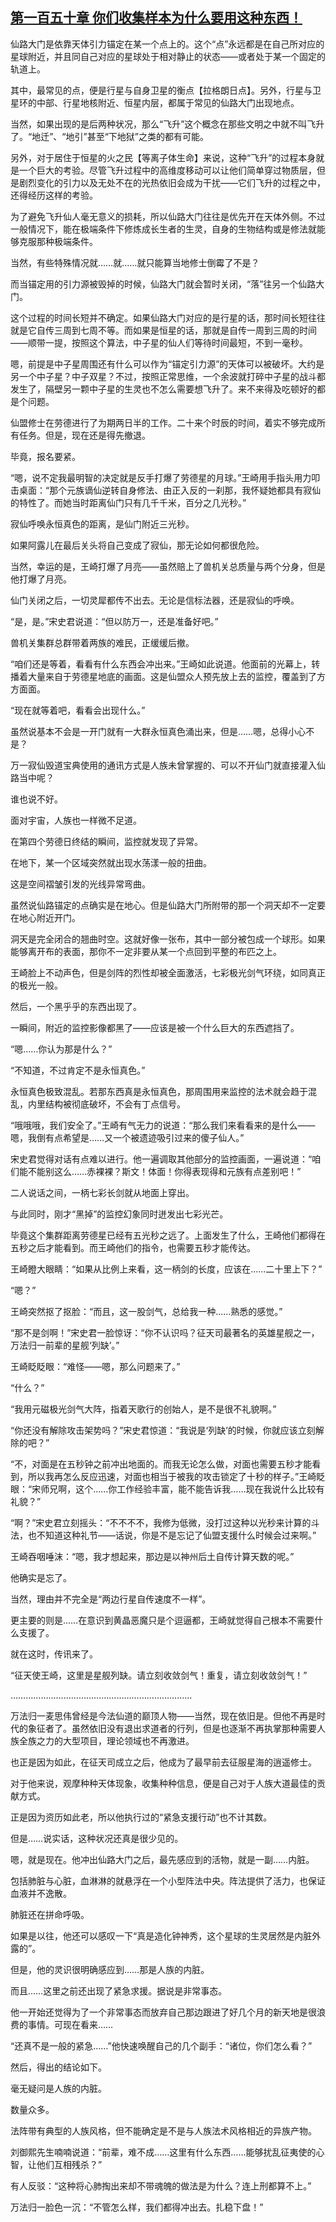 ## [第一百五十章 你们收集样本为什么要用这种东西！](https://www.xxbiquge.com/11_11207/9216136.html)


  仙路大门是依靠天体引力锚定在某一个点上的。这个“点”永远都是在自己所对应的星球附近，并且同自己对应的星球处于相对静止的状态——或者处于某一个固定的轨道上。

  其中，最常见的点，便是行星与自身卫星的衡点【拉格朗日点】。另外，行星与卫星环的中部、行星地核附近、恒星内层，都属于常见的仙路大门出现地点。

  当然，如果出现的是后两种状况，那么“飞升”这个概念在那些文明之中就不叫飞升了。“地迁”、“地引”甚至“下地狱”之类的都有可能。

  另外，对于居住于恒星的火之民【等离子体生命】来说，这种“飞升”的过程本身就是一个巨大的考验。尽管飞升过程中的高维度移动可以让他们简单穿过物质层，但是剧烈变化的引力以及无处不在的光热依旧会成为干扰——它们飞升的过程之中，还得经历这样的考验。

  为了避免飞升仙人毫无意义的损耗，所以仙路大门往往是优先开在天体外侧。不过一般情况下，能在极端条件下修炼成长生者的生灵，自身的生物结构或是修法就能够克服那种极端条件。

  当然，有些特殊情况就……就……就只能算当地修士倒霉了不是？

  而当锚定用的引力源被毁掉的时候，仙路大门就会暂时关闭，“落”往另一个仙路大门。

  这个过程的时间长短并不确定。如果仙路大门对应的是行星的话，那时间长短往往就是它自传三周到七周不等。而如果是恒星的话，那就是自传一周到三周的时间——顺带一提，按照这个算法，中子星的仙人们等待时间最短，不到一毫秒。

  嗯，前提是中子星周围还有什么可以作为“锚定引力源”的天体可以被破坏。大约是另一个中子星？中子双星？不过，按照正常思维，一个余波就打碎中子星的战斗都发生了，隔壁另一颗中子星的生灵也不怎么需要想飞升了。来不来得及吃顿好的都是个问题。

  仙盟修士在劳德进行了为期两日半的工作。二十来个时辰的时间，着实不够完成所有任务。但是，现在还是得先撤退。

  毕竟，报名要紧。

  “嗯，说不定我最明智的决定就是反手打爆了劳德星的月球。”王崎用手指头用力叩击桌面：“那个元族谪仙逆转自身修法、由正入反的一刹那，我怀疑她都具有寂仙的特性了。而她当时距离仙门只有几千千米，百分之几光秒。”

  寂仙呼唤永恒真色的距离，是仙门附近三光秒。

  如果阿露儿在最后关头将自己变成了寂仙，那无论如何都很危险。

  当然，幸运的是，王崎打爆了月亮——虽然赔上了兽机关总质量与两个分身，但是他打爆了月亮。

  仙门关闭之后，一切灵犀都传不出去。无论是信标法器，还是寂仙的呼唤。

  “是，是。”宋史君说道：“但以防万一，还是准备好吧。”

  兽机关集群总群带着两族的难民，正缓缓后撤。

  “咱们还是等着，看看有什么东西会冲出来。”王崎如此说道。他面前的光幕上，转播着大量来自于劳德星地底的画面。这是仙盟众人预先放上去的监控，覆盖到了方方面面。

  “现在就等着吧，看看会出现什么。”

  虽然说基本不会是一开门就有一大群永恒真色涌出来，但是……嗯，总得小心不是？

  万一寂仙毁道宝典使用的通讯方式是人族未曾掌握的、可以不开仙门就直接灌入仙路当中呢？

  谁也说不好。

  面对宇宙，人族也一样微不足道。

  在第四个劳德日终结的瞬间，监控就发现了异常。

  在地下，某一个区域突然就出现水荡漾一般的扭曲。

  这是空间褶皱引发的光线异常弯曲。

  虽然说仙路锚定的点确实是在地心。但是仙路大门所附带的那一个洞天却不一定要在地心附近开门。

  洞天是完全闭合的翘曲时空。这就好像一张布，其中一部分被包成一个球形。如果能够离开布的表面，那你不一定非要从某一个点回到平整的布匹之上。

  王崎脸上不动声色，但是剑阵的烈性却被全面激活，七彩极光剑气环绕，如同真正的极光一般。

  然后，一个黑乎乎的东西出现了。

  一瞬间，附近的监控影像都黑了——应该是被一个什么巨大的东西遮挡了。

  “嗯……你认为那是什么？”

  “不知道，不过肯定不是永恒真色。”

  永恒真色极致混乱。若那东西真是永恒真色，那周围用来监控的法术就会趋于混乱，内里结构被彻底破坏，不会有丁点信号。

  “哦哦哦，我们安全了。”王崎有气无力的说道：“那么我们来看看来的是什么——嗯，我倒有点希望是……又一个被遗迹吸引过来的傻子仙人。”

  宋史君觉得对话有点难以进行。他一遍调取其他部分的监控画面，一遍说道：“咱们能不能别这么……赤裸裸？斯文！体面！你得表现得和元族有点差别吧！”

  二人说话之间，一柄七彩长剑就从地面上穿出。

  与此同时，刚才“黑掉”的监控幻象同时迸发出七彩光芒。

  毕竟这个集群距离劳德星已经有五光秒之远了。上面发生了什么，王崎他们都得在五秒之后才能看到。而王崎他们的指令，也需要五秒才能传达。

  王崎瞪大眼睛：“如果从比例上来看，这一柄剑的长度，应该在……二十里上下？”

  “嗯？”

  王崎突然抠了抠脸：“而且，这一股剑气，总给我一种……熟悉的感觉。”

  “那不是剑啊！”宋史君一脸惊讶：“你不认识吗？征天司最著名的英雄星舰之一，万法归一前辈的星舰‘列缺’。”

  王崎眨眨眼：“难怪——嗯，那么问题来了。”

  “什么？”

  “我用元磁极光剑气大阵，指着天歌行的创始人，是不是很不礼貌啊。”

  “你还没有解除攻击架势吗？”宋史君惊道：“我说是‘列缺’的时候，你就应该立刻解除的吧？”

  “不，对面是在五秒钟之前冲出地面的。而我无论怎么做，对面也需要五秒才能看到，所以我再怎么反应迅速，对面也相当于被我的攻击锁定了十秒的样子。”王崎眨眼：“宋师兄啊，这个……你工作经验丰富，能不能告诉我……现在我说什么比较有礼貌？”

  “啊？”宋史君立刻摇头：“不不不不，我修为低微，没打过这种以光秒来计算的斗法，也不知道这种礼节——话说，你是不是忘记了仙盟支援什么时候会过来啊。”

  王崎吞咽唾沫：“嗯，我才想起来，那边是以神州后土自传计算天数的呢。”

  他确实是忘了。

  当然，理由并不完全是“两边行星自传速度不一样”。

  更主要的则是……在意识到黄晶恶魔只是个逗逼都，王崎就觉得自己根本不需要什么支援了。

  就在这时，传讯来了。

  “征天使王崎，这里是星舰列缺。请立刻收敛剑气！重复，请立刻收敛剑气！”

  ………………………………………………………………

  万法归一麦思伟曾经是今法仙道的巅顶人物——当然，现在依旧是。但他不再是时代的象征者了。虽然依旧没有退出求道者的行列，但是也逐渐不再执掌那种需要人族全族之力的大型项目，理论领域也不再激进。

  也正是因为如此，在征天司成立之后，他成为了最早前去征服星海的逍遥修士。

  对于他来说，观摩种种天体现象，收集种种信息，便是自己对于人族大道最佳的贡献方式。

  正是因为资历如此老，所以他执行过的“紧急支援行动”也不计其数。

  但是……说实话，这种状况还真是很少见的。

  嗯，就是现在。他冲出仙路大门之后，最先感应到的活物，就是一副……内脏。

  包括肺脏与心脏，血淋淋的就悬浮在一个小型阵法中央。阵法提供了活力，也保证血液并不逸散。

  肺脏还在拼命呼吸。

  如果是以往，他还可以感叹一下“真是造化钟神秀，这个星球的生灵居然是内脏外露的”。

  但是，他的灵识很明确感应到……那是人族的内脏。

  而且……这里之前还出现了紧急求援。据说是非常事态。

  他一开始还觉得为了一个非常事态而放弃自己那边跟进了好几个月的新天地是很浪费的事情。可现在看来……

  “还真不是一般的紧急……”他快速唤醒自己的几个副手：“诸位，你们怎么看？”

  然后，得出的结论如下。

  毫无疑问是人族的内脏。

  数量众多。

  法阵带有典型的人族风格，但不能确定是不是与人族法术风格相近的异族产物。

  刘御熙先生喃喃说道：“前辈，难不成……这里有什么东西……能够扰乱征夷使的心智，让他们互相残杀？”

  有人反驳：“这种将心肺掏出来却不带魂魄的做法是为什么？连上刑都算不上。”

  万法归一脸色一沉：“不管怎么样，我们都得冲出去。扎稳下盘！”
